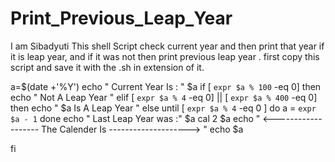 # Print_Previous_Leap_Year
I am Sibadyuti This shell Script check current year and then print that year if it is leap year, and if it was not then print previous leap year .
first copy this script and save it with the .sh in extension of it. 



a=$(date +'%Y')
echo " Current Year Is : " $a
if [ `expr $a % 100` -eq 0]
then  
echo " Not A Leap Year "
elif [ `expr $a % 4` -eq 0] || [ `expr $a % 400` -eq 0]
then
echo " $a Is A Leap Year "
else until [ `expr $a % 4` -eq 0 ]
do
a = `expr $a - 1`
done
echo " Last Leap Year was :" $a
cal 2 $a
echo " <------------------- The Calender Is --------------------> "
echo $a

fi
